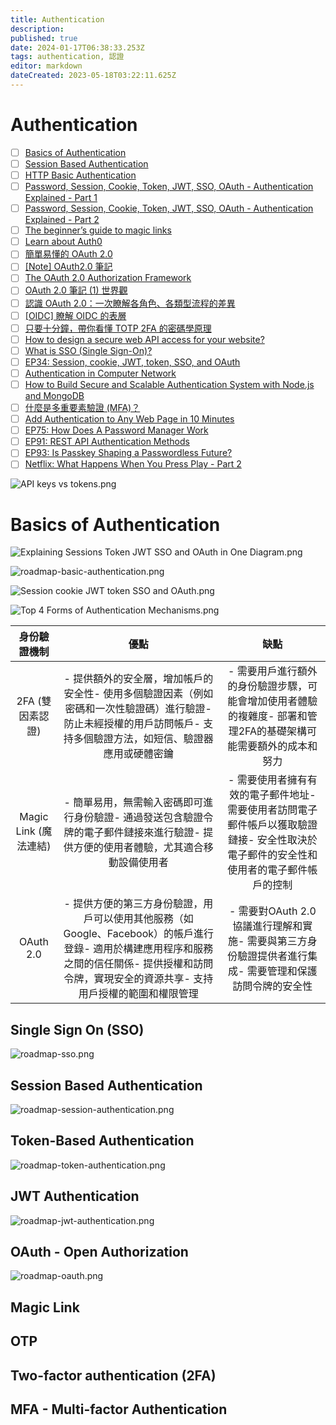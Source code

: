 ```yaml
---
title: Authentication
description: 
published: true
date: 2024-01-17T06:38:33.253Z
tags: authentication, 認證
editor: markdown
dateCreated: 2023-05-18T03:22:11.625Z
---
```


# Authentication
- [ ] [Basics of Authentication](https://roadmap.sh/guides/basics-of-authentication)
- [ ] [Session Based Authentication](https://roadmap.sh/guides/session-based-authentication)
- [ ] [HTTP Basic Authentication](https://roadmap.sh/guides/http-basic-authentication)
- [ ] [Password, Session, Cookie, Token, JWT, SSO, OAuth - Authentication Explained - Part 1](https://blog.bytebytego.com/p/password-session-cookie-token-jwt?utm_source=profile&utm_medium=reader2)
- [ ] [Password, Session, Cookie, Token, JWT, SSO, OAuth - Authentication Explained - Part 2](https://blog.bytebytego.com/p/password-session-cookie-token-jwt-ec1)
- [ ] [The beginner’s guide to magic links](https://postmarkapp.com/blog/magic-links#how-do-magic-links-work)
- [ ] [Learn about Auth0](https://auth0.com/docs)
- [ ] [簡單易懂的 OAuth 2.0](https://speakerdeck.com/chitsaou/jian-dan-yi-dong-de-oauth-2-dot-0)
- [ ] [[Note] OAuth2.0 筆記](https://pjchender.dev/internet/note-oauth2/)
- [ ] [The OAuth 2.0 Authorization Framework](https://gist.github.com/yorkxin/6590756)
- [ ] [OAuth 2.0 筆記 (1) 世界觀](https://blog.yorkxin.org/posts/oauth2-1-introduction/)
- [ ] [認識 OAuth 2.0：一次瞭解各角色、各類型流程的差異](https://www.technice.com.tw/experience/12520/)
- [ ] [[OIDC] 瞭解 OIDC 的表層](https://blog.kevinyang.net/2022/10/30/oidc-notes/)
- [ ] [只要十分鐘，帶你看懂 TOTP 2FA 的密碼學原理](https://medium.com/starbugs/totp-2fa-algorithm-in-10-mins-25acc3c35df9)
- [ ] [How to design a secure web API access for your website?](https://blog.bytebytego.com/p/how-to-design-a-secture-web-api-access?utm_source=profile&utm_medium=reader2)
- [ ] [What is SSO (Single Sign-On)?](https://blog.bytebytego.com/p/what-is-sso-episode-7?utm_source=profile&utm_medium=reader2)
- [ ] [EP34: Session, cookie, JWT, token, SSO, and OAuth](https://blog.bytebytego.com/p/ep34-session-cookie-jwt-token-sso?utm_source=profile&utm_medium=reader2)
- [ ] [Authentication in Computer Network](https://www.geeksforgeeks.org/authentication-in-computer-network/)
- [ ] [How to Build Secure and Scalable Authentication System with Node.js and MongoDB](https://sandydev.medium.com/how-to-build-secure-and-scalable-authentication-system-with-node-js-and-mongodb-c50bf51c06b0)
- [ ] [什麼是多重要素驗證 (MFA)？](https://aws.amazon.com/tw/what-is/mfa/)
- [ ] [Add Authentication to Any Web Page in 10 Minutes](https://medium.com/@bumurzaqov2/add-authentication-to-any-web-page-in-10-minutes-ecf3171269cb)
- [ ] [EP75: How Does A Password Manager Work](https://blog.bytebytego.com/p/ep75-how-does-a-password-manager?utm_source=profile&utm_medium=reader2)
- [ ] [EP91: REST API Authentication Methods](https://blog.bytebytego.com/p/ep91-rest-api-authentication-methods?utm_source=profile&utm_medium=reader2)
- [ ] [EP93: Is Passkey Shaping a Passwordless Future?](https://blog.bytebytego.com/p/ep93-is-passkey-shaping-a-passwordless?utm_source=profile&utm_medium=reader2)
- [ ] [Netflix: What Happens When You Press Play - Part 2](https://blog.bytebytego.com/p/netflix-what-happens-when-you-press-288?utm_source=profile&utm_medium=reader2)

![API keys vs tokens.png](http://192.168.25.60:8000/files/file_storage/f429ade5.png)

# Basics of Authentication

![Explaining Sessions Token JWT SSO and OAuth in One Diagram.png](http://192.168.25.60:8000/files/file_storage/b6461645.png)

![roadmap-basic-authentication.png](http://192.168.25.60:8000/files/file_storage/dcedea3c.png)

![Session cookie JWT token SSO and OAuth.png](http://192.168.25.60:8000/files/file_storage/cdb66600.png)

![Top 4 Forms of Authentication Mechanisms.png](http://192.168.25.60:8000/files/file_storage/cf32f555.png)


| 身份驗證機制 | 優點 | 缺點 | 
|:--:|:--:|:--:|
| 2FA (雙因素認證) | - 提供額外的安全層，增加帳戶的安全性- 使用多個驗證因素（例如密碼和一次性驗證碼）進行驗證- 防止未經授權的用戶訪問帳戶- 支持多個驗證方法，如短信、驗證器應用或硬體密鑰 | - 需要用戶進行額外的身份驗證步驟，可能會增加使用者體驗的複雜度- 部署和管理2FA的基礎架構可能需要額外的成本和努力 |
| Magic Link (魔法連結) | - 簡單易用，無需輸入密碼即可進行身份驗證- 通過發送包含驗證令牌的電子郵件鏈接來進行驗證- 提供方便的使用者體驗，尤其適合移動設備使用者 | - 需要使用者擁有有效的電子郵件地址- 需要使用者訪問電子郵件帳戶以獲取驗證鏈接- 安全性取決於電子郵件的安全性和使用者的電子郵件帳戶的控制 |
| OAuth 2.0 | - 提供方便的第三方身份驗證，用戶可以使用其他服務（如Google、Facebook）的帳戶進行登錄- 適用於構建應用程序和服務之間的信任關係- 提供授權和訪問令牌，實現安全的資源共享- 支持用戶授權的範圍和權限管理 | - 需要對OAuth 2.0協議進行理解和實施- 需要與第三方身份驗證提供者進行集成- 需要管理和保護訪問令牌的安全性 |

## Single Sign On (SSO)

![roadmap-sso.png](http://192.168.25.60:8000/files/file_storage/c326ca39.png)

## Session Based Authentication

![roadmap-session-authentication.png](http://192.168.25.60:8000/files/file_storage/c326ca39.png)

## Token-Based Authentication

![roadmap-token-authentication.png](http://192.168.25.60:8000/files/file_storage/be5dae07.png)

## JWT Authentication

![roadmap-jwt-authentication.png](http://192.168.25.60:8000/files/file_storage/390c0d1d.png)

## OAuth - Open Authorization

![roadmap-oauth.png](http://192.168.25.60:8000/files/file_storage/90c093b4.png)

## Magic Link

## OTP

## Two-factor authentication (2FA)

## MFA - Multi-factor Authentication

